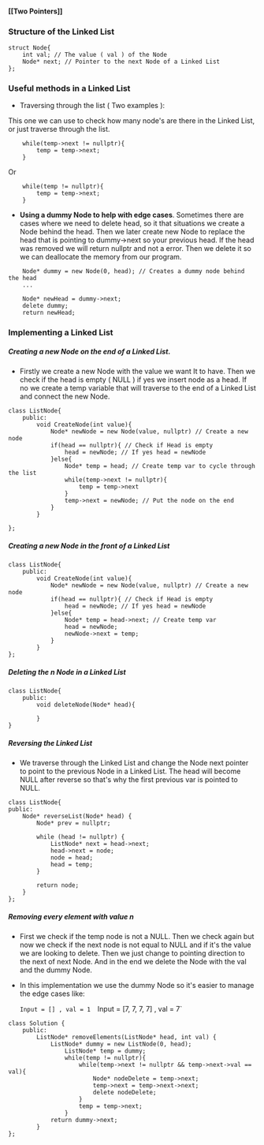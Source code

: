 #### **[[Two Pointers]]**

### Structure of the Linked List

```
struct Node{
	int val; // The value ( val ) of the Node
	Node* next; // Pointer to the next Node of a Linked List
};
```

### Useful methods in a Linked List

-  Traversing through the list ( Two examples ):

This one we can use to check how many node's are there in the Linked List, or just traverse through the list.

```
	while(temp->next != nullptr){
		temp = temp->next;
	}
```

Or

```
	while(temp != nullptr){
		temp = temp->next;
	}
```

- **Using a dummy Node to help with edge cases**. Sometimes there are cases where we need to delete head, so it that situations we create a Node behind the head. Then we later create new Node to replace the head that is pointing to dummy->next so your previous head. If the head was removed we will return nullptr and not a error. Then we delete it so we can deallocate the memory from our program.
```
	Node* dummy = new Node(0, head); // Creates a dummy node behind the head
	...

	Node* newHead = dummy->next;
	delete dummy;
	return newHead;
```
### Implementing a Linked List

##### Creating a new Node on the end of a Linked List.
- Firstly we create a new Node with the value we want It to have. Then we check if the head is empty ( NULL ) if yes we insert node as a head. If no we create a temp variable that will traverse to the end of a Linked List and connect the new Node. 

```
class ListNode{
	public:
		void CreateNode(int value){
			Node* newNode = new Node(value, nullptr) // Create a new node
 			if(head == nullptr){ // Check if Head is empty
				head = newNode; // If yes head = newNode
			}else{
				Node* temp = head; // Create temp var to cycle through the list
				while(temp->next != nullptr){
					temp = temp->next
				}
				temp->next = newNode; // Put the node on the end
			}
		}

};
```

##### Creating a new Node in the front of a  Linked List

```
class ListNode{
	public:
		void CreateNode(int value){
			Node* newNode = new Node(value, nullptr) // Create a new node
 			if(head == nullptr){ // Check if Head is empty
				head = newNode; // If yes head = newNode
			}else{
				Node* temp = head->next; // Create temp var
				head = newNode;
				newNode->next = temp;
			}
		}
};
```

##### Deleting the n  Node in a Linked List

```
class ListNode{
	public:
		void deleteNode(Node* head){
			
		}
}
```

##### Reversing the Linked List

- We traverse through the Linked List and change the Node next pointer to point to the previous Node in a Linked List. The head will become NULL after reverse so that's why the first previous var is pointed to NULL. 

```
class ListNode{
public:
    Node* reverseList(Node* head) {
        Node* prev = nullptr;

        while (head != nullptr) {
            ListNode* next = head->next;
            head->next = node;
            node = head;
            head = temp;
        }

        return node;        
    }
};
```

##### Removing every element with value n

- First we check if the temp node is not a NULL. Then we check again but now we check if the next node is not equal to NULL and if it's the value we are looking to delete. Then we just change to pointing direction to the next of next Node. And in the end we delete the Node with the val and the dummy Node. 

- In this implementation we use the dummy Node so it's easier to manage the edge cases like:

  `Input = [] , val = 1 
  `Input = [7, 7, 7, 7] , val = 7` 
  
```
class Solution {
	public:
		ListNode* removeElements(ListNode* head, int val) {
			ListNode* dummy = new ListNode(0, head);
				ListNode* temp = dummy;
				while(temp != nullptr){
					while(temp->next != nullptr && temp->next->val == val){
						Node* nodeDelete = temp->next;
						temp->next = temp->next->next;
						delete nodeDelete;
					}
					temp = temp->next;
				}
			return dummy->next;
		}
};
```

##### 